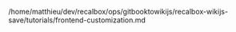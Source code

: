 /home/matthieu/dev/recalbox/ops/gitbooktowikijs/recalbox-wikijs-save/tutorials/frontend-customization.md